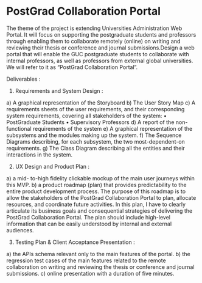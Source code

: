 # PostGrad Collaboration Portal
 The theme of the project is extending Universities Administration Web Portal. It will focus on supporting the postgraduate students and professors through enabling them to collaborate remotely (online) on writing and reviewing their thesis or conference and journal submissions.Design a web portal that will enable the GUC postgraduate students to collaborate with internal professors, as well as professors from external global universities. We will refer to it as “PostGrad Collaboration Portal”.

Deliverables :


1. Requirements and System Design :


a) A graphical representation of the Storyboard
b) The User Story Map
c) A requirements sheets of the user requirements, and their corresponding system requirements, covering all stakeholders of the system:
• PostGraduate Students • Supervisory Professors
d) A report of the non-functional requirements of the system
e) A graphical representation of the subsystems and the modules making up the system.
f) The Sequence Diagrams describing, for each subsystem, the two most-dependent-on requirements.
g) The Class Diagram describing all the entities and their interactions in the system.

2. UX Design and Product Plan :

a) a mid- to-high fidelity clickable mockup of the main user journeys within this MVP.
b) a product roadmap (plan) that provides predictability to the entire product development process. The purpose of this roadmap is to allow the stakeholders of the PostGrad Collaboration Portal to plan, allocate resources, and coordinate future activities. In this plan, I have to clearly articulate its business goals and consequential strategies of delivering the PostGrad Collaboration Portal. The plan should include high-level information that can be easily understood by internal and external audiences.

3. Testing Plan & Client Acceptance Presentation :

a) the APIs schema relevant only to the main features of the portal.
b) the regression test cases of the main features related to the remote collaboration on writing and reviewing the thesis or conference and journal submissions.
c) online presentation with a duration of five minutes.
